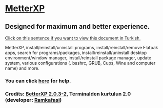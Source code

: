 # [MetterXP](https://mukonqi.github.io/metterxp/en/)
## Designed for maximum and better experience.
[Click on this sentence if you want to view this document in Turkish.](https://github.com/MuKonqi/metterxp/blob/main/app/BENİOKU.md)

MetterXP, install/reinstall/uninstall programs, install/reinstall/remove Flatpak apps, search for programs/packages, install/reinstall/uninstall desktop environment/window manager, install/reinstall package manager, update system, various configurations (. bashrc, GRUB, Cups, Wine and computer name) and more.
### You can click [here](https://mukonqi.github.io/metterxp/en/help.html) for help.
### Credits: [BetterXP 2.0.3-2](https://github.com/MuKonqi/metterxp/blob/betterxp), Terminalden kurtulun 2.0 (developer: [Ramkafasi](https://github.com/Ramkafasi))
